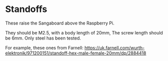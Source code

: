 # Standoffs

These raise the Sangaboard above the Raspberry Pi. 

They should be M2.5, with a body length of 20mm, The screw length should be 6mm.  Only steel has been tested.

For example, these ones from Farnell: https://uk.farnell.com/wurth-elektronik/971200151/standoff-hex-male-female-20mm/dp/2884418